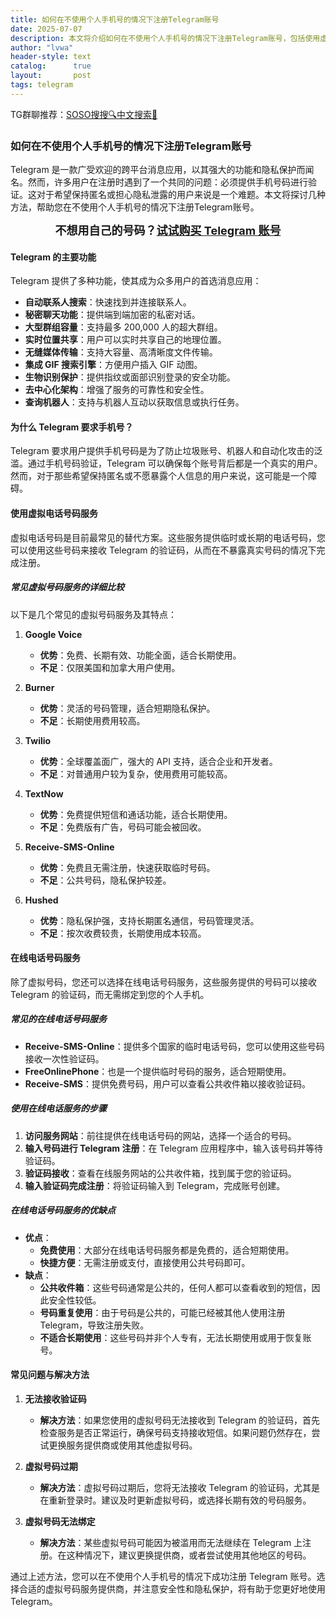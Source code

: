 ```yaml
---
title: 如何在不使用个人手机号的情况下注册Telegram账号
date: 2025-07-07
description: 本文将介绍如何在不使用个人手机号的情况下注册Telegram账号，包括使用虚拟号码和在线电话号码服务的方法。
author: "lvwa"
header-style: text
catalog:      true
layout:       post
tags: telegram
---
```


TG群聊推荐：[SOSO搜搜🔍中文搜索🔞](https://t.me/lvwapro)

### 如何在不使用个人手机号的情况下注册Telegram账号

Telegram 是一款广受欢迎的跨平台消息应用，以其强大的功能和隐私保护而闻名。然而，许多用户在注册时遇到了一个共同的问题：必须提供手机号码进行验证。这对于希望保持匿名或担心隐私泄露的用户来说是一个难题。本文将探讨几种方法，帮助您在不使用个人手机号的情况下注册Telegram账号。


<div align="center">
  <font size="4"><b>不想用自己的号码？<a href="http://lvwapro.idbb.me?from=25322&cid=22&mid=116">试试购买 Telegram 账号</a> </b>
  </font>
</div>

#### Telegram 的主要功能

Telegram 提供了多种功能，使其成为众多用户的首选消息应用：

- **自动联系人搜索**：快速找到并连接联系人。
- **秘密聊天功能**：提供端到端加密的私密对话。
- **大型群组容量**：支持最多 200,000 人的超大群组。
- **实时位置共享**：用户可以实时共享自己的地理位置。
- **无缝媒体传输**：支持大容量、高清晰度文件传输。
- **集成 GIF 搜索引擎**：方便用户插入 GIF 动图。
- **生物识别保护**：提供指纹或面部识别登录的安全功能。
- **去中心化架构**：增强了服务的可靠性和安全性。
- **查询机器人**：支持与机器人互动以获取信息或执行任务。

#### 为什么 Telegram 要求手机号？

Telegram 要求用户提供手机号码是为了防止垃圾账号、机器人和自动化攻击的泛滥。通过手机号码验证，Telegram 可以确保每个账号背后都是一个真实的用户。然而，对于那些希望保持匿名或不愿暴露个人信息的用户来说，这可能是一个障碍。

#### 使用虚拟电话号码服务

虚拟电话号码是目前最常见的替代方案。这些服务提供临时或长期的电话号码，您可以使用这些号码来接收 Telegram 的验证码，从而在不暴露真实号码的情况下完成注册。

##### 常见虚拟号码服务的详细比较

以下是几个常见的虚拟号码服务及其特点：

1. **Google Voice**
   - **优势**：免费、长期有效、功能全面，适合长期使用。
   - **不足**：仅限美国和加拿大用户使用。

2. **Burner**
   - **优势**：灵活的号码管理，适合短期隐私保护。
   - **不足**：长期使用费用较高。

3. **Twilio**
   - **优势**：全球覆盖面广，强大的 API 支持，适合企业和开发者。
   - **不足**：对普通用户较为复杂，使用费用可能较高。

4. **TextNow**
   - **优势**：免费提供短信和通话功能，适合长期使用。
   - **不足**：免费版有广告，号码可能会被回收。

5. **Receive-SMS-Online**
   - **优势**：免费且无需注册，快速获取临时号码。
   - **不足**：公共号码，隐私保护较差。

6. **Hushed**
   - **优势**：隐私保护强，支持长期匿名通信，号码管理灵活。
   - **不足**：按次收费较贵，长期使用成本较高。

#### 在线电话号码服务

除了虚拟号码，您还可以选择在线电话号码服务，这些服务提供的号码可以接收 Telegram 的验证码，而无需绑定到您的个人手机。

##### 常见的在线电话号码服务

- **Receive-SMS-Online**：提供多个国家的临时电话号码，您可以使用这些号码接收一次性验证码。
- **FreeOnlinePhone**：也是一个提供临时号码的服务，适合短期使用。
- **Receive-SMS**：提供免费号码，用户可以查看公共收件箱以接收验证码。

##### 使用在线电话服务的步骤

1. **访问服务网站**：前往提供在线电话号码的网站，选择一个适合的号码。
2. **输入号码进行 Telegram 注册**：在 Telegram 应用程序中，输入该号码并等待验证码。
3. **验证码接收**：查看在线服务网站的公共收件箱，找到属于您的验证码。
4. **输入验证码完成注册**：将验证码输入到 Telegram，完成账号创建。

##### 在线电话号码服务的优缺点

- **优点**：
  - **免费使用**：大部分在线电话号码服务都是免费的，适合短期使用。
  - **快捷方便**：无需注册或支付，直接使用公共号码即可。
- **缺点**：
  - **公共收件箱**：这些号码通常是公共的，任何人都可以查看收到的短信，因此安全性较低。
  - **号码重复使用**：由于号码是公共的，可能已经被其他人使用注册 Telegram，导致注册失败。
  - **不适合长期使用**：这些号码并非个人专有，无法长期使用或用于恢复账号。

#### 常见问题与解决方法

1. **无法接收验证码**
   - **解决方法**：如果您使用的虚拟号码无法接收到 Telegram 的验证码，首先检查服务是否正常运行，确保号码支持接收短信。如果问题仍然存在，尝试更换服务提供商或使用其他虚拟号码。

2. **虚拟号码过期**
   - **解决方法**：虚拟号码过期后，您将无法接收 Telegram 的验证码，尤其是在重新登录时。建议及时更新虚拟号码，或选择长期有效的号码服务。

3. **虚拟号码无法绑定**
   - **解决方法**：某些虚拟号码可能因为被滥用而无法继续在 Telegram 上注册。在这种情况下，建议更换提供商，或者尝试使用其他地区的号码。

通过上述方法，您可以在不使用个人手机号的情况下成功注册 Telegram 账号。选择合适的虚拟号码服务提供商，并注意安全性和隐私保护，将有助于您更好地使用 Telegram。